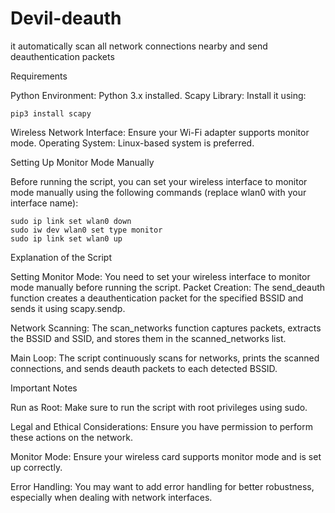 # Devil-deauth
it automatically scan all network connections nearby and send deauthentication packets


Requirements

Python Environment: Python 3.x installed.
Scapy Library: Install it using:

    pip3 install scapy

Wireless Network Interface: Ensure your Wi-Fi adapter supports monitor mode.
Operating System: Linux-based system is preferred.

Setting Up Monitor Mode Manually

Before running the script, you can set your wireless interface to monitor mode manually using the following commands (replace wlan0 with your interface name):

    sudo ip link set wlan0 down
    sudo iw dev wlan0 set type monitor
    sudo ip link set wlan0 up

Explanation of the Script

  Setting Monitor Mode: You need to set your wireless interface to monitor mode manually before running the script.
  Packet Creation: The send_deauth function creates a deauthentication packet for the specified BSSID and sends it using scapy.sendp.

  Network Scanning: The scan_networks function captures packets, extracts the BSSID and SSID, and stores them in the scanned_networks list.

  Main Loop: The script continuously scans for networks, prints the scanned connections, and sends deauth packets to each detected BSSID.

Important Notes

  Run as Root: Make sure to run the script with root privileges using sudo.
  
  Legal and Ethical Considerations: Ensure you have permission to perform these actions on the network.
  
  Monitor Mode: Ensure your wireless card supports monitor mode and is set up correctly.
  
  Error Handling: You may want to add error handling for better robustness, especially when dealing with network interfaces.
